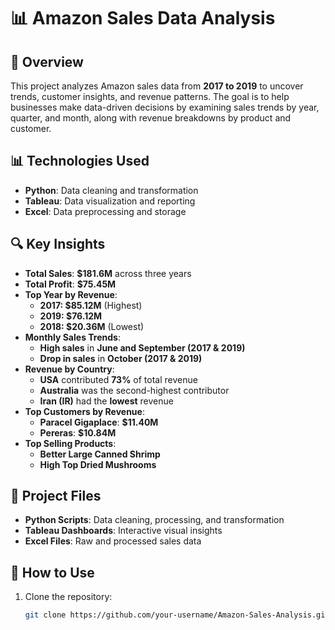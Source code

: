 # 📊 Amazon Sales Data Analysis  

## 📌 Overview  
This project analyzes Amazon sales data from **2017 to 2019** to uncover trends, customer insights, and revenue patterns. The goal is to help businesses make data-driven decisions by examining sales trends by year, quarter, and month, along with revenue breakdowns by product and customer.  

## 📊 Technologies Used  
- **Python**: Data cleaning and transformation  
- **Tableau**: Data visualization and reporting  
- **Excel**: Data preprocessing and storage  

## 🔍 Key Insights  
- **Total Sales**: **$181.6M** across three years  
- **Total Profit**: **$75.45M**  
- **Top Year by Revenue**:  
  - **2017: $85.12M** (Highest)  
  - **2019: $76.12M**  
  - **2018: $20.36M** (Lowest)  
- **Monthly Sales Trends**:  
  - **High sales** in **June and September (2017 & 2019)**  
  - **Drop in sales** in **October (2017 & 2019)**  
- **Revenue by Country**:  
  - **USA** contributed **73%** of total revenue  
  - **Australia** was the second-highest contributor  
  - **Iran (IR)** had the **lowest** revenue  
- **Top Customers by Revenue**:  
  - **Paracel Gigaplace**: **$11.40M**  
  - **Pereras**: **$10.84M**  
- **Top Selling Products**:  
  - **Better Large Canned Shrimp**  
  - **High Top Dried Mushrooms**  

## 📂 Project Files  
- **Python Scripts**: Data cleaning, processing, and transformation  
- **Tableau Dashboards**: Interactive visual insights  
- **Excel Files**: Raw and processed sales data  

## 🚀 How to Use  
1. Clone the repository:  
   ```sh
   git clone https://github.com/your-username/Amazon-Sales-Analysis.git
